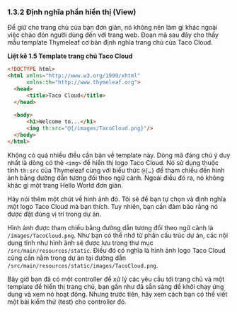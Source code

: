 ### 1.3.2 Định nghĩa phần hiển thị (View)

Để giữ cho trang chủ của bạn đơn giản, nó không nên làm gì khác ngoài việc chào đón người dùng đến với trang web. Đoạn mã sau đây cho thấy mẫu template Thymeleaf cơ bản định nghĩa trang chủ của Taco Cloud.

**Liệt kê 1.5 Template trang chủ Taco Cloud**  

```html
<!DOCTYPE html>
<html xmlns="http://www.w3.org/1999/xhtml"
      xmlns:th="http://www.thymeleaf.org">
  <head>
      <title>Taco Cloud</title>
  </head>
  
  <body>
      <h1>Welcome to...</h1>
      <img th:src="@{/images/TacoCloud.png}"/>
  </body>
</html>
```

Không có quá nhiều điều cần bàn về template này. Dòng mã đáng chú ý duy nhất là dòng có thẻ `<img>` để hiển thị logo Taco Cloud. Nó sử dụng thuộc tính `th:src` của Thymeleaf cùng với biểu thức `@{…}` để tham chiếu đến hình ảnh bằng đường dẫn tương đối theo ngữ cảnh. Ngoài điều đó ra, nó không khác gì một trang Hello World đơn giản.

Hãy nói thêm một chút về hình ảnh đó. Tôi sẽ để bạn tự chọn và định nghĩa một logo Taco Cloud mà bạn thích. Tuy nhiên, bạn cần đảm bảo rằng nó được đặt đúng vị trí trong dự án.

Hình ảnh được tham chiếu bằng đường dẫn tương đối theo ngữ cảnh là `/images/TacoCloud.png`. Như bạn có thể nhớ từ phần cấu trúc dự án, các nội dung tĩnh như hình ảnh sẽ được lưu trong thư mục `/src/main/resources/static`. Điều đó có nghĩa là hình ảnh logo Taco Cloud cũng cần nằm trong dự án tại đường dẫn `/src/main/resources/static/images/TacoCloud.png`.

Bây giờ bạn đã có một controller để xử lý các yêu cầu tới trang chủ và một template để hiển thị trang chủ, bạn gần như đã sẵn sàng để khởi chạy ứng dụng và xem nó hoạt động. Nhưng trước tiên, hãy xem cách bạn có thể viết một bài kiểm thử (test) cho controller đó.
